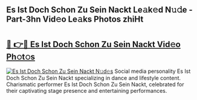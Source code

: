## Es Ist Doch Schon Zu Sein Nackt Le𝚊k𝚎d N𝚞𝚍e - Part-3hn Vid𝚎o Le𝚊ks Photos zhiHt

# <h2><a href="http://fb7i3rg.evod.top/?m=Es+Ist+Doch+Schon+Zu+Sein+Nackt">🔗 👉🔴 Es Ist Doch Schon Zu Sein Nackt Vid𝚎o Ph𝚘t𝚘s</a></h2>

[![Es Ist Doch Schon Zu Sein Nackt N𝚞d𝚎s](https://i.imgur.com/8V9OHl7.gif)](http://fb7i3rg.evod.top/?m=Es+Ist+Doch+Schon+Zu+Sein+Nackt)
Social media personality Es Ist Doch Schon Zu Sein Nackt specializing in dance and lifestyle content. Charismatic performer Es Ist Doch Schon Zu Sein Nackt, celebrated for their captivating stage presence and entertaining performances. 
